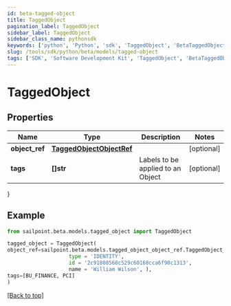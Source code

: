 ```yaml
---
id: beta-tagged-object
title: TaggedObject
pagination_label: TaggedObject
sidebar_label: TaggedObject
sidebar_class_name: pythonsdk
keywords: ['python', 'Python', 'sdk', 'TaggedObject', 'BetaTaggedObject'] 
slug: /tools/sdk/python/beta/models/tagged-object
tags: ['SDK', 'Software Development Kit', 'TaggedObject', 'BetaTaggedObject']
---
```


# TaggedObject


## Properties

Name | Type | Description | Notes
------------ | ------------- | ------------- | -------------
**object_ref** | [**TaggedObjectObjectRef**](tagged-object-object-ref) |  | [optional] 
**tags** | **[]str** | Labels to be applied to an Object | [optional] 
}

## Example

```python
from sailpoint.beta.models.tagged_object import TaggedObject

tagged_object = TaggedObject(
object_ref=sailpoint.beta.models.tagged_object_object_ref.TaggedObject_objectRef(
                    type = 'IDENTITY', 
                    id = '2c91808568c529c60168cca6f90c1313', 
                    name = 'William Wilson', ),
tags=[BU_FINANCE, PCI]
)

```
[[Back to top]](#) 

